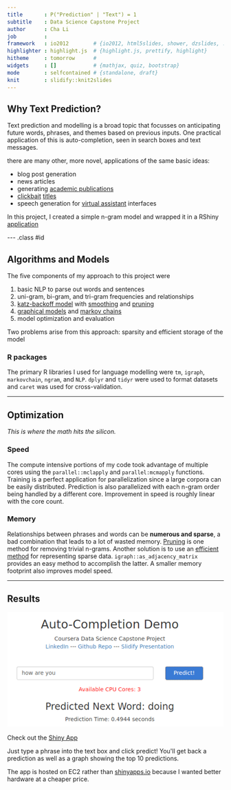 ```yaml
---
title       : P("Prediction" | "Text") = 1
subtitle    : Data Science Capstone Project
author      : Cha Li
job         : 
framework   : io2012        # {io2012, html5slides, shower, dzslides, ...}
highlighter : highlight.js  # {highlight.js, prettify, highlight}
hitheme     : tomorrow      # 
widgets     : []            # {mathjax, quiz, bootstrap}
mode        : selfcontained # {standalone, draft}
knit        : slidify::knit2slides
---
```


## Why Text Prediction?
Text prediction and modelling is a broad topic that focusses on anticipating future words, phrases, and themes
based on previous inputs. One practical application of this is auto-completion, seen in search boxes
and text messages.

there are many other, more novel, applications of the same basic ideas:
* blog post generation
* news articles
* generating [academic publications](https://pdos.csail.mit.edu/archive/scigen/)
* [clickbait](https://en.wikipedia.org/wiki/Clickbait) [titles](http://community.usvsth3m.com/generator/clickbait-headline-generator)
* speech generation for [virtual assistant](http://www.nytimes.com/2016/01/28/technology/personaltech/siri-alexa-and-other-virtual-assistants-put-to-the-test.html) interfaces

In this project, I created a simple n-gram model and wrapped it in a RShiny [application](www.google.com)

--- .class #id 

## Algorithms and Models
The five components of my approach to this project were

1. basic NLP to parse out words and sentences
2. uni-gram, bi-gram, and tri-gram frequencies and relationships
3. [katz-backoff model](https://en.wikipedia.org/wiki/Katz%27s_back-off_model) with [smoothing](http://nlp.stanford.edu/~wcmac/papers/20050421-smoothing-tutorial.pdf) and [pruning](https://pdfs.semanticscholar.org/2905/3eab305c2b585bcfbb713243b05646e7d62d.pdf)
4. [graphical models](https://en.wikipedia.org/wiki/Graphical_model) and [markov chains](https://en.wikipedia.org/wiki/Markov_chain) 
5. model optimization and evaluation

Two problems arise from this approach: sparsity and efficient storage of the model

### R packages

The primary R libraries I used for language modelling were `tm`, `igraph`, `markovchain`, `ngram`, and `NLP`. 
`dplyr` and `tidyr` were used to format datasets and `caret` was used for cross-validation.

--- 

## Optimization
_This is where the math hits the silicon._

### Speed
The compute intensive portions of my code took advantage of multiple cores using the `parallel::mclapply` 
and `parallel:mcmapply` functions. Training is a perfect application for parallelization since a large 
corpora can be easily distributed. Prediction is also parallelized with each n-gram order being 
handled by a different core. Improvement in speed is roughly linear with the core count.

### Memory
Relationships between phrases and words can be **numerous and sparse**, a bad combination that leads
to a lot of wasted memory. [Pruning](https://pdfs.semanticscholar.org/2905/3eab305c2b585bcfbb713243b05646e7d62d.pdf)
is one method for removing trivial n-grams. Another solution is to use an [efficient method](https://en.wikipedia.org/wiki/Sparse_matrix#Storing_a_sparse_matrix) for representing sparse data. 
`igraph::as_adjacency_matrix` provides an easy method to accomplish the latter. A smaller memory 
footprint also improves model speed.

--- 

## Results
![](images/shiny_app.png)

Check out the [Shiny App](http://ec2-54-183-164-123.us-west-1.compute.amazonaws.com/text-prediction/)

Just type a phrase into the text box and click predict! You'll get back a prediction as well as a
graph showing the top 10 predictions.

The app is hosted on EC2 rather than [shinyapps.io](http://www.shinyapps.io/) because I wanted
better hardware at a cheaper price.

